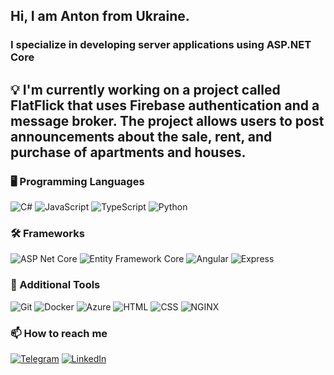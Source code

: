 ## Hi, I am Anton from Ukraine.

### I specialize in developing server applications using ASP.NET Core

## 💡 I'm currently working on a project called FlatFlick that uses Firebase authentication and a message broker. The project allows users to post announcements about the sale, rent, and purchase of apartments and houses.

### 🖥️ Programming Languages
![C#](https://img.shields.io/badge/C%23-090909?style=for-the-badge&logo=Dotnet)
![JavaScript](https://img.shields.io/badge/JavaScript-090909?style=for-the-badge&logo=JavaScript)
![TypeScript](https://img.shields.io/badge/TypeScript-090909?style=for-the-badge&logo=TypeScript)
![Python](https://img.shields.io/badge/Python-090909?style=for-the-badge&logo=Python)

### 🛠️ Frameworks
![ASP Net Core](https://img.shields.io/badge/ASP%20Net%20Core-090909?style=for-the-badge&logo=Dotnet)
![Entity Framework Core](https://img.shields.io/badge/Entity%20Framework%20Core-090909?style=for-the-badge&logo=Dotnet)
![Angular](https://img.shields.io/badge/Angular-090909?style=for-the-badge&logoColor=red&logo=Angular)
![Express](https://img.shields.io/badge/Express-090909?style=for-the-badge&logo=Express)


### 🧩 Additional Tools
![Git](https://img.shields.io/badge/Git-090909?style=for-the-badge&logo=git&logoColor=F05032)
![Docker](https://img.shields.io/badge/Docker-090909?style=for-the-badge&logo=Docker)
![Azure](https://img.shields.io/badge/Azure-090909?style=for-the-badge&logo=Azure)
![HTML](https://img.shields.io/badge/HTML-090909?style=for-the-badge&logo=html5)
![CSS](https://img.shields.io/badge/CSS-090909?style=for-the-badge&logoColor=2196f3&logo=css3)
![NGINX](https://img.shields.io/badge/NGINX-090909?style=for-the-badge&logoColor=green&logo=nginx)



### 📫 How to reach me

[![Telegram](https://img.shields.io/badge/Telegram-090909?style=for-the-badge&logo=Telegram)](https://t.me/ent0niyy)
[![LinkedIn](https://img.shields.io/badge/LinkedIn-090909?style=for-the-badge&logo=LinkedIn)](https://www.linkedin.com/in/anton-sherbatskiy-1a2998266/)

